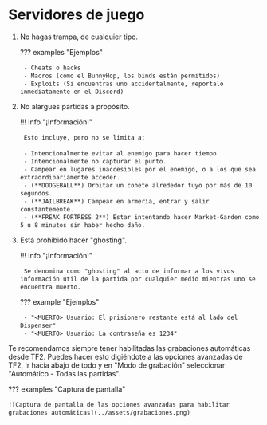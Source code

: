 # Servidores de juego

1. No hagas trampa, de cualquier tipo.

    ??? examples "Ejemplos"

        - Cheats o hacks
        - Macros (como el BunnyHop, los binds están permitidos)
        - Exploits (Si encuentras uno accidentalmente, reportalo inmediatamente en el Discord)

2. No alargues partidas a propósito.

    !!! info "¡Información!"

        Esto incluye, pero no se limita a:

        - Intencionalmente evitar al enemigo para hacer tiempo.
        - Intencionalmente no capturar el punto.
        - Campear en lugares inaccesibles por el enemigo, o a los que sea extraordinariamente acceder.
        - (**DODGEBALL**) Orbitar un cohete alrededor tuyo por más de 10 segundos.
        - (**JAILBREAK**) Campear en armería, entrar y salir constantemente.
        - (**FREAK FORTRESS 2**) Estar intentando hacer Market-Garden como 5 u 8 minutos sin haber hecho daño.

3. Está prohibido hacer "ghosting".

    !!! info "¡Información!"

        Se denomina como "ghosting" al acto de informar a los vivos información util de la partida por cualquier medio mientras uno se encuentra muerto.

    ??? example "Ejemplos"

        - "<MUERTO> Usuario: El prisionero restante está al lado del Dispenser"
        - "<MUERTO> Usuario: La contraseña es 1234"

Te recomendamos siempre tener habilitadas las grabaciones automáticas desde TF2. Puedes hacer esto digiéndote a las opciones avanzadas de TF2, ir hacia abajo de todo y en "Modo de grabación" seleccionar "Automático - Todas las partidas".

??? examples "Captura de pantalla"

    ![Captura de pantalla de las opciones avanzadas para habilitar grabaciones automáticas](../assets/grabaciones.png)